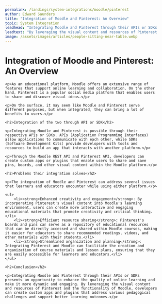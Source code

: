 ```yaml
---
permalink: /landings/system-integrations/moodle/pinterest
author: Edward Saunders
title: "Integration of Moodle and Pinterest: An Overview"
topic: System Integration
leadhead: "Integrating Moodle and Pinterest through their APIs or SDKs presents an opportunity to enhance the quality of online learning and make it more dynamic and engaging"
leadtext: "By leveraging the visual content and resources of Pinterest and the functionality of Moodle, developers can create custom apps and plugins that address various pedagogical challenges and support better learning outcomes."
image: /assets/images/articles/people-sitting-near-table.webp
---
```

<div class="arttext">	
	<h1>Integration of Moodle and Pinterest: An Overview</h1>

	<p>As an educational platform, Moodle offers an extensive range of features that support online learning and collaboration. On the other hand, Pinterest is a popular social media platform that enables users to share and discover visual ideas.</p>

	<p>On the surface, it may seem like Moodle and Pinterest serve different purposes, but when integrated, they can bring a lot of benefits to users.</p>

	<h2>Integration of the two through API or SDK</h2>

	<p>Integrating Moodle and Pinterest is possible through their respective APIs or SDKs. APIs (Application Programming Interfaces) allow applications to communicate with each other, while SDKs (Software Development Kits) provide developers with tools and resources to build an app that interacts with another platform.</p>

	<p>Through the Moodle REST API and Pinterest API, developers can create custom apps or plugins that enable users to share and save pins, boards, and other visual content within the Moodle platform.</p>

	<h2>Problems their integration solves</h2>

	<p>The integration of Moodle and Pinterest can address several issues that learners and educators encounter while using either platform.</p>

	<ul>
		<li><strong>Enhanced creativity and engagement</strong>: By incorporating Pinterest's visual content into Moodle's learning environment, users can create more interactive and engaging educational materials that promote creativity and critical thinking.</li>
		<li><strong>Efficient resource sharing</strong>: Pinterest's boards and pins can serve as a repository of educational resources that can be directly accessed and shared within Moodle courses, making it easier for educators to share recommended readings, videos, and other materials with their students.</li>
		<li><strong>Streamlined organization and planning</strong>: Integrating Pinterest and Moodle can facilitate the creation and organization of course materials and lesson plans, ensuring that they are easily accessible for learners and educators.</li>
	</ul>

	<h2>Conclusion</h2>

	<p>Integrating Moodle and Pinterest through their APIs or SDKs presents an opportunity to enhance the quality of online learning and make it more dynamic and engaging. By leveraging the visual content and resources of Pinterest and the functionality of Moodle, developers can create custom apps and plugins that address various pedagogical challenges and support better learning outcomes.</p>

</div>
